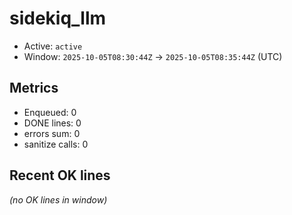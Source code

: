 # sidekiq_llm

- Active: `active`
- Window: `2025-10-05T08:30:44Z` → `2025-10-05T08:35:44Z` (UTC)

## Metrics
- Enqueued: 0
- DONE lines: 0
- errors sum: 0
- sanitize calls: 0

## Recent OK lines
_(no OK lines in window)_
